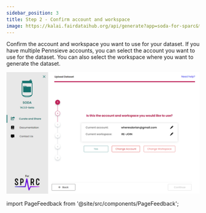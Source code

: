 ```yaml
---
sidebar_position: 3
title: Step 2 - Confirm account and workspace
image: https://kalai.fairdataihub.org/api/generate?app=soda-for-sparc&title=Step%202%20-%20Specify%20high%20level%20folders&description=Prepare%20Dataset&org=fairdataihub
---
```


Confirm the account and workspace you want to use for your dataset. If you have multiple Pennsieve accounts, you can select the account you want to use for the dataset. You can also select the workspace where you want to generate the dataset.

![](https://github.com/fairdataihub/SODA-for-SPARC/blob/staging/docs/documentation/upload-dataset/upload-dataset-step-2.png?raw=true)

import PageFeedback from '@site/src/components/PageFeedback';

<PageFeedback />
